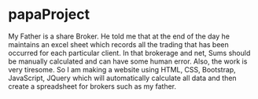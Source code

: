 # papaProject
My Father is a share Broker. He told me that at the end of the day he maintains an excel sheet which records all the trading that has been occurred for each particular client. In that brokerage and net, Sums should be manually calculated and can have some human error. Also, the work is very tiresome. So I am making a website using HTML, CSS, Bootstrap, JavaScript, JQuery which will automatically calculate all data and then create a spreadsheet for brokers such as my father.
